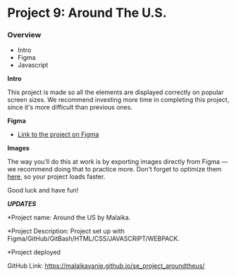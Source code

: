 # Project 9: Around The U.S.

### Overview

- Intro
- Figma
- Javascript

**Intro**

This project is made so all the elements are displayed correctly on popular screen sizes. We recommend investing more time in completing this project, since it's more difficult than previous ones.

**Figma**

- [Link to the project on Figma](https://www.figma.com/file/ii4xxsJ0ghevUOcssTlHZv/Sprint-3%3A-Around-the-US?node-id=0%3A1)

**Images**

The way you'll do this at work is by exporting images directly from Figma — we recommend doing that to practice more. Don't forget to optimize them [here](https://tinypng.com/), so your project loads faster.

Good luck and have fun!

**_UPDATES_**

\*Project name: Around the US by Malaika.

\*Project Description: Project set up with Figma/GitHub/GitBash/HTML/CSS/JAVASCRIPT/WEBPACK.

\*Project deployed

GitHub Link: https://malaikavanie.github.io/se_project_aroundtheus/
